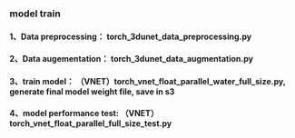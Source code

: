 ### model train 

#### 1、Data preprocessing： torch_3dunet_data_preprocessing.py
#### 2、Data augementation： torch_3dunet_data_augmentation.py
#### 3、train model： （VNET）torch_vnet_float_parallel_water_full_size.py, generate final model weight file, save in s3
#### 4、model performance test: （VNET） torch_vnet_float_parallel_full_size_test.py